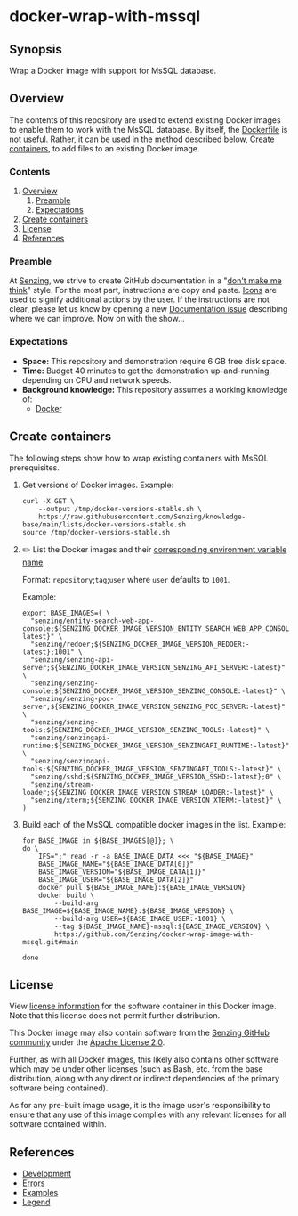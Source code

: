 # docker-wrap-with-mssql

## Synopsis

Wrap a Docker image with support for MsSQL database.

## Overview

The contents of this repository are used to extend existing Docker images
to enable them to work with the MsSQL database.
By itself, the
[Dockerfile](Dockerfile)
is not useful.
Rather, it can be used in the method described below,
[Create containers](#create-containers),
to add files to an existing Docker image.

### Contents

1. [Overview](#overview)
    1. [Preamble](#preamble)
    1. [Expectations](#expectations)
1. [Create containers](#create-containers)
1. [License](#license)
1. [References](#references)

### Preamble

At [Senzing](http://senzing.com),
we strive to create GitHub documentation in a
"[don't make me think](https://github.com/Senzing/knowledge-base/blob/main/WHATIS/dont-make-me-think.md)" style.
For the most part, instructions are copy and paste.
[Icons](https://github.com/Senzing/knowledge-base/blob/main/lists/legend.md)
are used to signify additional actions by the user.
If the instructions are not clear, please let us know by opening a new
[Documentation issue](https://github.com/Senzing/docker-wrap-image-with-mssql/issues/new?template=documentation_request.md)
describing where we can improve.   Now on with the show...

### Expectations

- **Space:** This repository and demonstration require 6 GB free disk space.
- **Time:** Budget 40 minutes to get the demonstration up-and-running, depending on CPU and network speeds.
- **Background knowledge:** This repository assumes a working knowledge of:
  - [Docker](https://github.com/Senzing/knowledge-base/blob/main/WHATIS/docker.md)

## Create containers

The following steps show how to wrap existing containers with MsSQL prerequisites.

1. Get versions of Docker images.
   Example:

    ```console
    curl -X GET \
        --output /tmp/docker-versions-stable.sh \
        https://raw.githubusercontent.com/Senzing/knowledge-base/main/lists/docker-versions-stable.sh
    source /tmp/docker-versions-stable.sh

    ```

1. :pencil2: List the Docker images and their
   [corresponding environment variable name](https://github.com/Senzing/knowledge-base/blob/main/lists/docker-versions-stable.sh).

   Format: `repository`;`tag`;`user` where `user` defaults to `1001`.

   Example:

    ```console
    export BASE_IMAGES=( \
      "senzing/entity-search-web-app-console;${SENZING_DOCKER_IMAGE_VERSION_ENTITY_SEARCH_WEB_APP_CONSOLE:-latest}" \
      "senzing/redoer;${SENZING_DOCKER_IMAGE_VERSION_REDOER:-latest};1001" \
      "senzing/senzing-api-server;${SENZING_DOCKER_IMAGE_VERSION_SENZING_API_SERVER:-latest}" \
      "senzing/senzing-console;${SENZING_DOCKER_IMAGE_VERSION_SENZING_CONSOLE:-latest}" \
      "senzing/senzing-poc-server;${SENZING_DOCKER_IMAGE_VERSION_SENZING_POC_SERVER:-latest}" \
      "senzing/senzing-tools;${SENZING_DOCKER_IMAGE_VERSION_SENZING_TOOLS:-latest}" \
      "senzing/senzingapi-runtime;${SENZING_DOCKER_IMAGE_VERSION_SENZINGAPI_RUNTIME:-latest}" \
      "senzing/senzingapi-tools;${SENZING_DOCKER_IMAGE_VERSION_SENZINGAPI_TOOLS:-latest}" \
      "senzing/sshd;${SENZING_DOCKER_IMAGE_VERSION_SSHD:-latest};0" \
      "senzing/stream-loader;${SENZING_DOCKER_IMAGE_VERSION_STREAM_LOADER:-latest}" \
      "senzing/xterm;${SENZING_DOCKER_IMAGE_VERSION_XTERM:-latest}" \
    )

    ```

1. Build each of the MsSQL compatible docker images in the list.
   Example:

    ```console
    for BASE_IMAGE in ${BASE_IMAGES[@]}; \
    do \
        IFS=";" read -r -a BASE_IMAGE_DATA <<< "${BASE_IMAGE}"
        BASE_IMAGE_NAME="${BASE_IMAGE_DATA[0]}"
        BASE_IMAGE_VERSION="${BASE_IMAGE_DATA[1]}"
        BASE_IMAGE_USER="${BASE_IMAGE_DATA[2]}"
        docker pull ${BASE_IMAGE_NAME}:${BASE_IMAGE_VERSION}
        docker build \
            --build-arg BASE_IMAGE=${BASE_IMAGE_NAME}:${BASE_IMAGE_VERSION} \
            --build-arg USER=${BASE_IMAGE_USER:-1001} \
            --tag ${BASE_IMAGE_NAME}-mssql:${BASE_IMAGE_VERSION} \
            https://github.com/Senzing/docker-wrap-image-with-mssql.git#main

    done

    ```

## License

View
[license information](https://senzing.com/end-user-license-agreement/)
for the software container in this Docker image.
Note that this license does not permit further distribution.

This Docker image may also contain software from the
[Senzing GitHub community](https://github.com/Senzing/)
under the
[Apache License 2.0](https://www.apache.org/licenses/LICENSE-2.0).

Further, as with all Docker images,
this likely also contains other software which may be under other licenses
(such as Bash, etc. from the base distribution,
along with any direct or indirect dependencies of the primary software being contained).

As for any pre-built image usage,
it is the image user's responsibility to ensure that any use of this image complies
with any relevant licenses for all software contained within.

## References

- [Development](docs/development.md)
- [Errors](docs/errors.md)
- [Examples](docs/examples.md)
- [Legend](https://github.com/Senzing/knowledge-base/blob/main/lists/legend.md)
